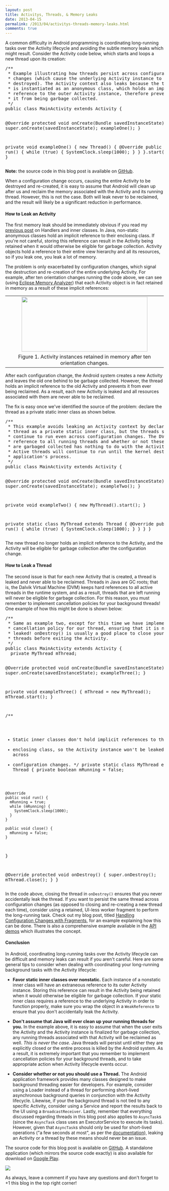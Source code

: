 ```yaml
---
layout: post
title: Activitys, Threads, & Memory Leaks
date: 2013-04-15
permalink: /2013/04/activitys-threads-memory-leaks.html
comments: true
---
```


<p>A common difficulty in Android programming is coordinating long-running tasks over the Activity lifecycle and avoiding the subtle memory leaks which might result. Consider the Activity code below, which starts and loops a new thread upon its creation:</p>

<p><pre class="brush:java">/**
 * Example illustrating how threads persist across configuration
 * changes (which cause the underlying Activity instance to be
 * destroyed). The Activity context also leaks because the thread
 * is instantiated as an anonymous class, which holds an implicit
 * reference to the outer Activity instance, therefore preventing
 * it from being garbage collected.
 */
public class MainActivity extends Activity {

  @Override
  protected void onCreate(Bundle savedInstanceState) {
    super.onCreate(savedInstanceState);
    exampleOne();
  }

  private void exampleOne() {
    new Thread() {
      @Override
      public void run() {
        while (true) {
          SystemClock.sleep(1000);
        }
      }
    }.start();
  }
}</pre></p>

<p><b>Note:</b> the source code in this blog post is available on <a href="https://github.com/alexjlockwood/leaky-threads">GitHub</a>.</p>

<p>When a configuration change occurs, causing the entire Activity to be destroyed and re-created, it is easy to assume that Android will clean up after us and reclaim the memory associated with the Activity and its running thread. However, this is not the case. Both will leak never to be reclaimed, and the result will likely be a significant reduction in performance.</p>

<!--more-->

<h4>How to Leak an Activity</h4>

<p>The first memory leak should be immediately obvious if you read my <a href="http://www.androiddesignpatterns.com/2013/01/inner-class-handler-memory-leak.html">previous post</a> on Handlers and inner classes. In Java, non-static anonymous classes hold an implicit reference to their enclosing class. If you're not careful, storing this reference can result in the Activity being retained when it would otherwise be eligible for garbage collection. Activity objects hold a reference to their entire view hierarchy and all its resources, so if you leak one, you leak a lot of memory.</p>

<p>The problem is only exacerbated by configuration changes, which signal the destruction and re-creation of the entire underlying Activity. For example, after ten orientation changes running the code above, we can see (using <a href="http://www.eclipse.org/mat/">Eclipse Memory Analyzer</a>) that each Activity object is in fact retained in memory as a result of these implicit references:</p>

<table align="center" cellpadding="0" cellspacing="0" class="tr-caption-container" style="float: center; margin-left: 0em; text-align: left;">
  <tbody>
    <tr><td style="text-align: center;"><a href="http://4.bp.blogspot.com/-EKohlXPS6dk/UWwwQaH8AEI/AAAAAAAAHJI/EIFY4B3yg6w/s1600/chart134.png" imageanchor="1" style="margin-left: auto; margin-right: auto;"><img border="0" height="175" src="http://4.bp.blogspot.com/-EKohlXPS6dk/UWwwQaH8AEI/AAAAAAAAHJI/EIFY4B3yg6w/s400/chart134.png" width="400" /></a>
    </td></tr>
    <tr><td class="tr-caption" style="text-align: center;">Figure 1. Activity instances retained in memory after ten orientation changes.
    </td></tr>
  </tbody>
</table>

<p>After each configuration change, the Android system creates a new Activity and leaves the old one behind to be garbage collected. However, the thread holds an implicit reference to the old Activity and prevents it from ever being reclaimed. As a result, each new Activity is leaked and all resources associated with them are never able to be reclaimed.</p>

<p>The fix is easy once we've identified the source of the problem: declare the thread as a private static inner class as shown below.</p>

<p><pre class="brush:java">/**
 * This example avoids leaking an Activity context by declaring the 
 * thread as a private static inner class, but the threads still 
 * continue to run even across configuration changes. The DVM has a
 * reference to all running threads and whether or not these threads
 * are garbaged collected has nothing to do with the Activity lifecycle.
 * Active threads will continue to run until the kernel destroys your 
 * application's process.
 */
public class MainActivity extends Activity {

  @Override
  protected void onCreate(Bundle savedInstanceState) {
    super.onCreate(savedInstanceState);
    exampleTwo();
  }

  private void exampleTwo() {
    new MyThread().start();
  }

  private static class MyThread extends Thread {
    @Override
    public void run() {
      while (true) {
        SystemClock.sleep(1000);
      }
    }
  }
}</pre></p>

<p>The new thread no longer holds an implicit reference to the Activity, and the Activity will be eligible for garbage collection after the configuration change.</p>

<h4>How to Leak a Thread</h4>

<p>The second issue is that for each new Activity that is created, a thread is leaked and never able to be reclaimed. Threads in Java are GC roots; that is, the Dalvik Virtual Machine (DVM) keeps hard references to all active threads in the runtime system, and as a result, threads that are left running will never be eligible for garbage collection. For this reason, you must remember to implement cancellation policies for your background threads! One example of how this might be done is shown below:</p>

<p><pre class="brush:java">/**
 * Same as example two, except for this time we have implemented a
 * cancellation policy for our thread, ensuring that it is never 
 * leaked! onDestroy() is usually a good place to close your active 
 * threads before exiting the Activity.
 */
public class MainActivity extends Activity {
  private MyThread mThread;

  @Override
  protected void onCreate(Bundle savedInstanceState) {
    super.onCreate(savedInstanceState);
    exampleThree();
  }

  private void exampleThree() {
    mThread = new MyThread();
    mThread.start();
  }

  /**
   * Static inner classes don't hold implicit references to their
   * enclosing class, so the Activity instance won't be leaked across
   * configuration changes.
   */
  private static class MyThread extends Thread {
    private boolean mRunning = false;

    @Override
    public void run() {
      mRunning = true;
      while (mRunning) {
        SystemClock.sleep(1000);
      }
    }

    public void close() {
      mRunning = false;
    }
  }

  @Override
  protected void onDestroy() {
    super.onDestroy();
    mThread.close();
  }
}</pre></p>

<p>In the code above, closing the thread in <code>onDestroy()</code> ensures that you never accidentally leak the thread. If you want to persist the same thread across configuration changes (as opposed to closing and re-creating a new thread each time), consider using a retained, UI-less worker fragment to perform the long-running task. Check out my blog post, titled <a href="http://www.androiddesignpatterns.com/2013/04/retaining-objects-across-config-changes.html">Handling Configuration Changes with Fragments</a>, for an example explaining how this can be done. There is also a comprehensive example available in the <a href="https://android.googlesource.com/platform/development/+/master/samples/ApiDemos/src/com/example/android/apis/app/FragmentRetainInstance.java">API demos</a> which illustrates the concept.</p>

<h4>Conclusion</h4>

<p>In Android, coordinating long-running tasks over the Activity lifecycle can be difficult and memory leaks can result if you aren't careful. Here are some general tips to consider when dealing with coordinating your long-running background tasks with the Activity lifecycle:</p>

<ul>

<li><p><b>Favor static inner classes over nonstatic.</b> Each instance of a nonstatic inner class will have an extraneous reference to its outer Activity instance. Storing this reference can result in the Activity being retained when it would otherwise be eligible for garbage collection. If your static inner class requires a reference to the underlying Activity in order to function properly, make sure you wrap the object in a <code>WeakReference</code> to ensure that you don't accidentally leak the Activity.</p></li>

<li><p><b>Don't assume that Java will ever clean up your running threads for you.</b> In the example above, it is easy to assume that when the user exits the Activity and the Activity instance is finalized for garbage collection, any running threads associated with that Activity will be reclaimed as well. <i>This is never the case.</i> Java threads will persist until either they are explicitly closed or the entire process is killed by the Android system. As a result, it is extremely important that you remember to implement cancellation policies for your background threads, and to take appropriate action when Activity lifecycle events occur.</p></li>

<li><p><b>Consider whether or not you should use a Thread.</b> The Android application framework provides many classes designed to make background threading easier for developers. For example, consider using a Loader instead of a thread for performing short-lived asynchronous background queries in conjunction with the Activity lifecycle. Likewise, if your the background thread is not tied to any specific Activity, consider using a Service and report the results back to the UI using a <code>BroadcastReceiver</code>. Lastly, remember that everything discussed regarding threads in this blog post also applies to <code>AsyncTask</code>s (since the <code>AsyncTask</code> class uses an ExecutorService to execute its tasks). However, given that <code>AsyncTask</code>s should only be used for short-lived operations ("a few seconds at most", as per the <a href="http://developer.android.com/reference/android/os/AsyncTask.html">documentation</a>), leaking an Activity or a thread by these means should never be an issue.</p></li>

</ul>

<p>The source code for this blog post is available on <a href="https://github.com/alexjlockwood/leaky-threads">GitHub</a>. A standalone application (which mirrors the source code exactly) is also available for download on <a href="https://play.google.com/store/apps/details?id=com.adp.leaky.threads">Google Play</a>.</p>

<p><a href="https://play.google.com/store/apps/details?id=com.adp.leaky.threads" imageanchor="1" ><img border="0" src="http://4.bp.blogspot.com/-N40gsQs2Ytg/UXycCupURtI/AAAAAAAAHKE/HNLW-xEGGrc/s320/Screenshot_2013-04-27-16-22-17.png" /></a></p>

<p>As always, leave a comment if you have any questions and don't forget to +1 this blog in the top right corner!</p>